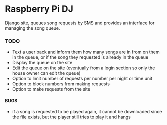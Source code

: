Raspberry Pi DJ
===============

Django site, queues song requests by SMS and provides an interface for managing the song queue.

### TODO ###

- Text a user back and inform them how many songs are in from on them in the queue, or if the song they requested is already in the queue
- Display the queue on the site
- Edit the queue on the site (eventually from a login section so only the house owner can edit the queue)
- Option to limit number of requests per number per night or time unit
- Option to block numbers from making requests
- Option to make requests from the site

#### BUGS ####
- if a song is requested to be played again, it cannot be downloaded since the file exists, but the player still tries to play it and hangs 
